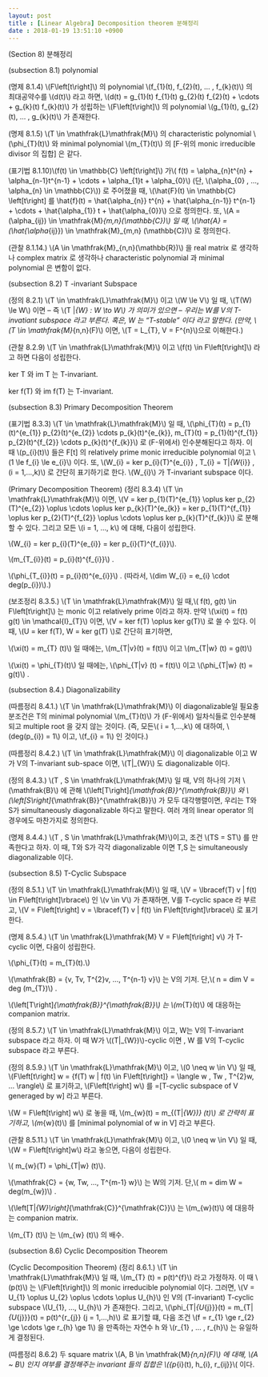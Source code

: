 ```yaml
---
layout: post
title : [Linear Algebra] Decomposition theorem 분해정리
date : 2018-01-19 13:51:10 +0900
---
```

(Section 8) 분해정리

(subsection 8.1) polynomial

(명제 8.1.4) \\(F\left[t\right]\\) 의 polynomial \\(f_{1}(t), f_{2}(t), … , f_{k}(t)\\) 의 최대공약수를 \\(d(t)\\) 라고 하면, \\(d(t) = g_{1}(t) f_{1}(t) g_{2}(t) f_{2}(t) + \cdots + g_{k}(t) f_{k}(t)\\) 가 성립하는 \\(F\left[t\right]\\) 의 polynomial \\(g_{1}(t), g_{2}(t), … , g_{k}(t)\\) 가 존재한다.

(명제 8.1.5) \\(T \in \mathfrak{L}\mathfrak{M}\\) 의 characteristic polynomial \\(\phi_{T}(t)\\) 와 minimal polynomial \\(m_{T}(t)\\) 의 [F-위의 monic irreducible divisor 의 집합] 은 같다.

(표기법 8.1.10)\\(f(t) \in \mathbb{C} \left[t\right]\\) 가\\( f(t) = \alpha_{n}t^{n} + \alpha_{n-1}t^{n-1} + \cdots + \alpha_{1}t + \alpha_{0}\\) (단, \\(\alpha_{0} , …, \alpha_{n} \in \mathbb{C}\\)) 로 주어졌을 때, \\(\hat{F}(t) \in \mathbb{C} \left[t\right] 를 \hat{f}(t) = \hat{\alpha_{n}} t^{n} + \hat{\alpha_{n-1}} t^{n-1} + \cdots + \hat{\alpha_{1}} t + \hat{\alpha_{0}}\\) 으로 정의한다. 또, \\(A = (\alpha_{ij}) \in \mathfrak{M}_{m,n}(\mathbb{C})\\) 일 때, \\(\hat{A} = (\hat{\alpha_{ij}}) \in \mathfrak{M}_{m,n} (\mathbb{C})\\) 로 정의한다.

(관찰 8.1.14.) \\(A \in \mathfrak{M}_{n,n}(\mathbb{R})\\) 을 real matrix 로 생각하나 complex matrix 로 생각하나 characteristic polynomial 과 minimal polynomial 은 변함이 없다.

(subsection 8.2) T -invariant Subspace

(정의 8.2.1) \\(T \in \mathfrak{L}\mathfrak{M}\\) 이고 \\(W \le V\\) 일 때, \\(T(W) \le W\\) 이면 – 즉  \\(T |_{W} : W \to W\\) 가 의미가 있으면 – 우리는 W를 V의 T-invatiant subspace 라고 부른다. 혹은, W 는 “T-stable” 이다 라고 말한다. (만약, \\(T \in \mathfrak{M}_{n,n}(F)\\) 이면, \\(T = L_{T}, V = F^{n}\\)으로 이해한다.)

(관찰 8.2.9) \\(T \in \mathfrak{L}\mathfrak{M}\\) 이고 \\(f(t) \in F\left[t\right]\\) 라고 하면 다음이 성립한다.

ker T 와 im T 는 T-invariant.

ker f(T) 와 im f(T) 는 T-invariant.

(subsection 8.3) Primary Decomposition Theorem

(표기법 8.3.3) \\(T \in \mathfrak{L}\mathfrak{M}\\) 일 때, \\(\phi_{T}(t) = p_{1}(t)^{e_{1}} p_{2}(t)^{e_{2}} \cdots p_{k}(t)^{e_{k}}, m_{T}(t) = p_{1}(t)^{f_{1}} p_{2}(t)^{f_{2}} \cdots p_{k}(t)^{f_{k}}\\) 로 (F-위에서) 인수분해된다고 하자. 이 때 \\(p_{i}(t)\\) 들은 F[t] 의 relatively prime monic irreducible polynomial 이고 \\(1 \le f_{i} \le e_{i}\\) 이다. 또, \\(W_{i} = ker p_{i}(T)^{e_{i}} , T_{i} = T|_{W_{i}} , (i = 1,…,k)\\) 로 간단히 표기하기로 한다. \\(W_{i}\\) 가 T-invariant subspace 이다.

(Primary Decomposition Theorem) (정리 8.3.4) \\(T \in \mathfrak{L}\mathfrak{M}\\) 이면, \\(V = ker p_{1}(T)^{e_{1}} \oplus ker p_{2} (T)^{e_{2}} \oplus \cdots \oplus ker p_{k}(T)^{e_{k}} = ker p_{1}(T)^{f_{1}} \oplus ker p_{2}(T)^{f_{2}} \oplus \cdots \oplus ker p_{k}(T)^{f_{k}}\\) 로 분해할 수 있다. 그리고 모든 \\(i = 1, …, k\\) 에 대해, 다음이 성립한다.

 \\(W_{i} = ker p_{i}(T)^{e_{i}} = ker p_{i}(T)^{f_{i}}\\).

\\(m_{T_{i}}(t) = p_{i}(t)^{f_{i}}\\) .

\\(\phi_{T_{i}}(t) = p_{i}(t)^{e_{i}}\\) . (따라서, \\(dim W_{i} = e_{i} \cdot deg(p_{i})\\).) 

(보조정리 8.3.5.) \\(T \in \mathfrak{L}\mathfrak{M}\\) 일 때,\\( f(t), g(t) \in F\left[t\right]\\) 는 monic 이고 relatively prime 이라고 하자. 만약 \\(\xi(t) = f(t) g(t) \in \mathcal{I}_{T}\\) 이면, \\(V = ker f(T) \oplus ker g(T)\\) 로 쓸 수 있다. 이때, \\(U = ker f(T), W = ker g(T) \\)로 간단히 표기하면,

\\(\xi(t) = m_{T} (t)\\) 일 때에는, \\(m_{T|v}(t) = f(t)\\) 이고 \\(m_{T|w} (t) = g(t)\\)

\\(\xi(t) = \phi_{T}(t)\\) 일 때에는, \\(\phi_{T|v} (t) = f(t)\\) 이고 \\(\phi_{T|w} (t) = g(t)\\) .

(subsection 8.4.) Diagonalizability

(따름정리 8.4.1.) \\(T \in \mathfrak{L}\mathfrak{M}\\) 이 diagonalizable일 필요충분조건은 T의 minimal polynomial \\(m_{T}(t)\\) 가 (F-위에서) 일차식들로 인수분해되고 multiple root 을 갖지 않는 것이다. (즉, 모든\\( i = 1,…,k\\) 에 대하여, \\(deg(p_{i}) = 1\\) 이고, \\(f_{i} = 1\\) 인 것이다.)

(따름정리 8.4.2.) \\(T \in \mathfrak{L}\mathfrak{M}\\) 이 diagonalizable 이고 W가 V의 T-invariant sub-space 이면, \\(T|_{W}\\) 도 diagonalizable 이다.

(정의 8.4.3.) \\(T , S \in \mathfrak{L}\mathfrak{M}\\) 일 때, V의 하나의 기저 \\(\mathfrak{B}\\) 에 관해 \\(\left[T\right]_{\mathfrak{B}}^{\mathfrak{B}}\\) 와 \\(\left[S\right]_{\mathfrak{B}}^{\mathfrak{B}}\\) 가 모두 대각행렬이면, 우리는 T와 S가 simultaneously diagonalizable 하다고 말한다. 여러 개의 linear operator 의 경우에도 마찬가지로 정의한다.

(명제 8.4.4.) \\(T , S \in \mathfrak{L}\mathfrak{M}\\)이고, 조건 \\(TS = ST\\) 를 만족한다고 하자. 이 때, T와 S가 각각 diagonalizable 이면 T,S 는 simultaneously diagonalizable 이다.

(subsection 8.5) T-Cyclic Subspace

(정의 8.5.1.) \\(T \in \mathfrak{L}\mathfrak{M}\\) 일 때, \\(V = \lbracef(T) v | f(t) \in F\left[t\right]\rbrace\\) 인 \\(v \in V\\) 가 존재하면, V를 T-cyclic space 라 부르고, \\(V = F\left[t\right] v = \lbracef(T) v | f(t) \in F\left[t\right]\rbrace\\) 로 표기한다.

(명제 8.5.4.) \\(T \in \mathfrak{L}\mathfrak{M} V = F\left[t\right] v\\) 가 T-cyclic 이면, 다음이 성립한다. 

\\(\phi_{T}(t) = m_{T}(t).\\)

\\(\mathfrak{B} = {v, Tv, T^{2}v, …, T^{n-1} v}\\) 는 V의 기저. 단,\\( n = dim V = deg (m_{T})\\) . 

\\(\left[T\right]_{\mathfrak{B}}^{\mathfrak{B}}\\) 는 \\(m_{T}(t)\\) 에 대응하는 companion matrix.

(정의 8.5.7.) \\(T \in \mathfrak{L}\mathfrak{M}\\) 이고, W는 V의 T-invariant subspace 라고 하자. 이 때 W가 \\((T|_{W})\\)-cyclic 이면 , W 를 V의 T-cyclic subspace 라고 부른다.

(정의 8.5.9.) \\(T \in \mathfrak{L}\mathfrak{M}\\) 이고, \\(0 \neq w \in V\\) 일 때, \\(F\left[t\right] w = {f(T) w | f(t) \in F\left[t\right]} = \langle w , Tw , T^{2}w, … \rangle\\) 로 표기하고, \\(F\left[t\right] w\\) 를 =[T-cyclic subspace of V generaged by w] 라고 부른다. 

\\(W = F\left[t\right] w\\) 로 놓을 때, \\(m_{w}(t) = m_{(T|_{W})} (t)\\) 로 간략히 표기하고, \\(m_{w}(t)\\) 를 [minimal polynomial of w in V] 라고 부른다.

(관찰 8.5.11.) \\(T \in \mathfrak{L}\mathfrak{M}\\) 이고, \\(0 \neq w \in V\\) 일 때, \\(W = F\left[t\right]w\\) 라고 놓으면, 다음이 성립한다.

\\( m_{w}(T) = \phi_{T|w} (t)\\).

\\(\mathfrak{C} = {w, Tw, …, T^{m-1} w}\\) 는 W의 기저. 단,\\( m = dim W = deg(m_{w})\\) .

\\(\left[T|_{W}\right]_{\mathfrak{C}}^{\mathfrak{C}}\\) 는 \\(m_{w}(t)\\) 에 대응하는 companion matrix.

\\(m_{T} (t)\\) 는 \\(m_{w} (t)\\) 의 배수.

(subsection 8.6) Cyclic Decomposition Theorem

(Cyclic Decomposition Theorem) (정리 8.6.1.) \\(T \in \mathfrak{L}\mathfrak{M}\\) 일 때, \\(m_{T} (t) = p(t)^{f}\\) 라고 가정하자. 이 때 \\(p(t)\\) 는 \\(F\left[t\right]\\) 의 monic irreducible polynomial 이다. 그러면, \\(V = U_{1} \oplus U_{2} \oplus \cdots \oplus U_{h}\\) 인 V의 (T-invariant) T-cyclic subspace \\(U_{1}, …, U_{h}\\) 가 존재한다. 그리고, \\(\phi_{T|_{U_{j}}}(t) = m_{T|_{U_{j}}}(t) = p(t)^{r_{j}} (j = 1,…,h)\\) 로 표기할 떄, 다음 조건 \\(f = r_{1} \ge r_{2} \ge \cdots \ge r_{h} \ge 1\\) 을 만족하는 자연수 h 와 \\(r_{1} , … , r_{h}\\) 는 유일하게 결정된다.

(따름정리 8.6.2) 두 square matrix \\(A, B \in \mathfrak{M}_{n,n}(F)\\) 에 대해, \\(A ~ B\\) 인지 여부를 결정해주는 invariant 들의 집합은 \\({p_{i}(t), h_{i}, r_{ij}}\\( 이다.
